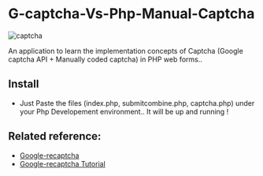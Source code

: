 # G-captcha-Vs-Php-Manual-Captcha

![captcha](https://cloud.githubusercontent.com/assets/16975766/21960974/911dc03c-db22-11e6-9810-7f80f9f92c4d.png)



An application to learn the implementation concepts of Captcha (Google captcha API + Manually coded captcha) in PHP web forms.. 

## Install
* Just Paste the files (index.php, submitcombine.php, captcha.php) under your Php Developement environment.. It will be up and running !

## Related reference: 
- [Google-recaptcha](https://github.com/google/recaptcha)
- [Google-recaptcha Tutorial](https://developers.google.com/recaptcha/old/docs/php)
